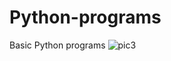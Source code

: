 # Python-programs
Basic Python programs
![pic3](https://user-images.githubusercontent.com/61647810/148970856-29f910ec-92f0-4bdd-bf18-32d74789d7e6.JPG)
